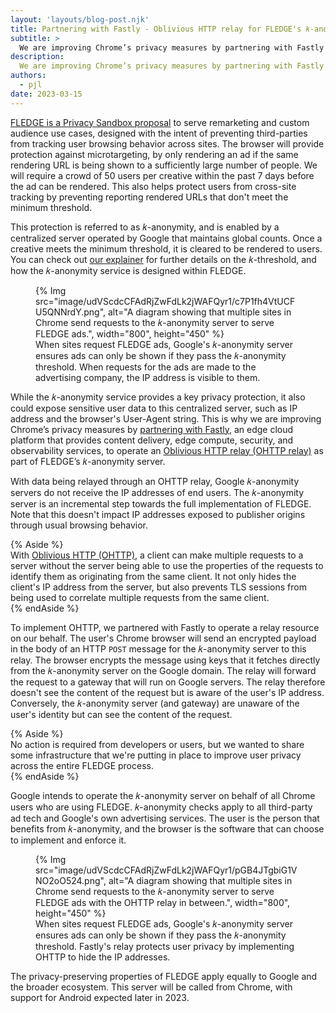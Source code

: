 ```yaml
---
layout: 'layouts/blog-post.njk'
title: Partnering with Fastly - Oblivious HTTP relay for FLEDGE's 𝑘-anonymity server
subtitle: >
  We are improving Chrome’s privacy measures by partnering with Fastly to implement the 𝑘-anonymity server for FLEDGE. With data being relayed through an OHTTP relay in this implementation, Google servers do not receive the IP addresses of end users. The 𝑘-anonymity server is an incremental step towards the full implementation of FLEDGE.
description:
  We are improving Chrome’s privacy measures by partnering with Fastly to implement the 𝑘-anonymity server for FLEDGE. With data being relayed through an OHTTP relay in this implementation, Google servers do not receive the IP addresses of end users. The 𝑘-anonymity server is an incremental step towards the full implementation of FLEDGE.
authors:
  - pjl
date: 2023-03-15
---
```


[FLEDGE is a Privacy Sandbox proposal](/docs/privacy-sandbox/fledge/) to serve remarketing and custom audience use cases, designed with the intent of preventing third-parties from tracking user browsing behavior across sites. The browser will provide protection against microtargeting, by only rendering an ad if the same rendering URL is being shown to a sufficiently large number of people. We will require a crowd of 50 users per creative within the past 7 days before the ad can be rendered. This also helps protect users from cross-site tracking by preventing reporting rendered URLs that don't meet the minimum threshold.  

This protection is referred to as 𝑘-anonymity, and is enabled by a centralized server operated by Google that maintains global counts. Once a creative meets the minimum threshold, it is cleared to be rendered to users. You can check out [our explainer](https://github.com/WICG/turtledove/blob/main/FLEDGE_k_anonymity_server.md) for further details on the 𝑘-threshold, and how the 𝑘-anonymity service is designed within FLEDGE.

<figure>
{% Img src="image/udVScdcCFAdRjZwFdLk2jWAFQyr1/c7P1fh4VtUCFU5QNNrdY.png", alt="A diagram showing that multiple sites in Chrome send requests to the 𝑘-anonymity server to serve FLEDGE ads.", width="800", height="450" %}
  <figcaption>
	  When sites request FLEDGE ads, Google's 𝑘-anonymity server ensures ads can only be shown if they pass the 𝑘-anonymity threshold. When requests for the ads are made to the advertising company, the IP address is visible to them.
  </figcaption>
</figure>

While the 𝑘-anonymity service provides a key privacy protection, it also could expose sensitive user data to this centralized server, such as IP address and the browser's User-Agent string. This is why we are improving Chrome’s privacy measures by [partnering with Fastly](https://www.fastly.com/blog/enabling-privacy-on-the-internet-with-oblivious-http), an edge cloud platform that provides content delivery, edge compute, security, and observability services, to operate an [Oblivious HTTP relay (OHTTP relay)](https://github.com/WICG/turtledove/blob/main/FLEDGE_k_anonymity_server.md#oblivious-http) as part of FLEDGE’s 𝑘-anonymity server. 

With data being relayed through an OHTTP relay, Google 𝑘-anonymity servers do not receive the IP addresses of end users. The 𝑘-anonymity server is an incremental step towards the full implementation of FLEDGE. Note that this doesn't impact IP addresses exposed to publisher origins through usual browsing behavior. 

{% Aside %}  
With [Oblivious HTTP (OHTTP)](https://ietf-wg-ohai.github.io/oblivious-http/draft-ietf-ohai-ohttp.html#name-introduction), a client can make multiple requests to a server without the server being able to use the properties of the requests to identify them as originating from the same client. It not only hides the client's IP address from the server, but also prevents TLS sessions from being used to correlate multiple requests from the same client.  
{% endAside %}

To implement OHTTP, we partnered with Fastly to operate a relay resource on our behalf. The user's Chrome browser will send an encrypted payload in the body of an HTTP `POST` message for the 𝑘-anonymity server to this relay. The browser encrypts the message using keys that it fetches directly from the 𝑘-anonymity server on the Google domain. The relay will forward the request to a gateway that will run on Google servers. The relay therefore doesn't see the content of the request but is aware of the user's IP address. Conversely, the 𝑘-anonymity server (and gateway) are unaware of the user's identity but can see the content of the request. 

{% Aside %}  
No action is required from developers or users, but we wanted to share some infrastructure that we're putting in place to improve user privacy across the entire FLEDGE process.  
{% endAside %} 

Google intends to operate the 𝑘-anonymity server on behalf of all Chrome users who are using FLEDGE. 𝑘-anonymity checks apply to all third-party ad tech and Google's own advertising services. The user is the person that benefits from 𝑘-anonymity, and the browser is the software that can choose to implement and enforce it.

<figure>
{% Img src="image/udVScdcCFAdRjZwFdLk2jWAFQyr1/pGB4JTgbiG1VNO2oO524.png", alt="A diagram showing that multiple sites in Chrome send requests to the 𝑘-anonymity server to serve FLEDGE ads with the OHTTP relay in between.", width="800", height="450" %}
  <figcaption>
	  When sites request FLEDGE ads, Google's 𝑘-anonymity server ensures ads can only be shown if they pass the 𝑘-anonymity threshold. Fastly's relay protects user privacy by implementing OHTTP to hide the IP addresses.
  </figcaption>
</figure>

The privacy-preserving properties of FLEDGE apply equally to Google and the broader ecosystem. This server will be called from Chrome, with support for Android expected later in 2023.
